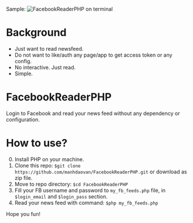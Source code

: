 Sample: 
![FacebookReaderPHP on terminal](https://github.com/manhdaovan/FacebookReaderPHP/blob/master/others/FBReader.gif "FacebookReaderPHP on terminal")

# Background
* Just want to read newsfeed.
* Do not want to like/auth any page/app to get access token or any config.
* No interactive. Just read.
* Simple.

# FacebookReaderPHP
Login to Facebook and read your news feed without any dependency or configuration.

# How to use?
0. Install PHP on your machine.
1. Clone this repo: `$git clone https://github.com/manhdaovan/FacebookReaderPHP.git`
   or download as zip file.
2. Move to repo directory: `$cd FacebookReaderPHP`
3. Fill your FB username and password to `my_fb_feeds.php` file, in `$login_email` and `$login_pass` section.
4. Read your news feed with command: `$php my_fb_feeds.php`

Hope you fun!

